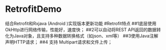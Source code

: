 # RetrofitDemo
结合Retrofit和Rxjava (Android )实现版本更新功能
#Retrofit特点
##1底层使用OkHttp进行网络传输，性能好，速度快；
##2可以自动将REST API返回的数据转化为Java对象，且支持多种数据转换格式（如json、xml等）
##3使用Java注解声明HTTP请求；
##4 支持 Multipart请求和文件上传；



